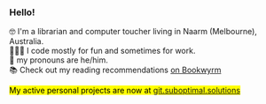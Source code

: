 ### Hello!

🤓 I'm a librarian and computer toucher living in Naarm (Melbourne), Australia.  
👨🏻‍💻 I code mostly for fun and sometimes for work.  
👤 my pronouns are he/him.  
📚 Check out my reading recommendations [on Bookwyrm](https://bookwyrm.social/user/hugh)  

<mark>My active personal projects are now at [git.suboptimal.solutions](https://git.suboptimal.solutions)</mark>

